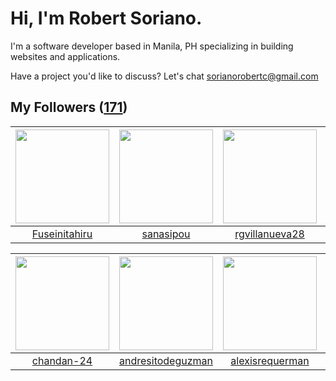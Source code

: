 # Hi, I'm Robert Soriano.
I'm a software developer based in Manila, PH specializing in building websites and applications.

Have a project you'd like to discuss?
Let's chat <a href="mailto:=sorianorobertc@gmail.com?Subject=Hello" target="_top">sorianorobertc@gmail.com</a>

## My Followers ([171](https://github.com/sorxrob?tab=followers))

| <img src="https://avatars0.githubusercontent.com/u/51402057?v=4" width="150" height="150" /> | <img src="https://avatars3.githubusercontent.com/u/15238341?v=4" width="150" height="150" /> | <img src="https://avatars1.githubusercontent.com/u/45262256?v=4" width="150" height="150" /> | <img src="https://avatars0.githubusercontent.com/u/18757374?v=4" width="150" height="150" /> |
| :------------------------------------------------------------------------------------------: | :------------------------------------------------------------------------------------------: | :------------------------------------------------------------------------------------------: | :------------------------------------------------------------------------------------------: |
|                       [Fuseinitahiru](https://github.com/Fuseinitahiru)                      |                           [sanasipou](https://github.com/sanasipou)                          |                      [rgvillanueva28](https://github.com/rgvillanueva28)                     |                           [saxobroko](https://github.com/saxobroko)                          |

| <img src="https://avatars3.githubusercontent.com/u/27084297?v=4" width="150" height="150" /> | <img src="https://avatars3.githubusercontent.com/u/10202948?v=4" width="150" height="150" /> | <img src="https://avatars2.githubusercontent.com/u/5343710?v=4" width="150" height="150" /> | <img src="https://avatars3.githubusercontent.com/u/57272652?v=4" width="150" height="150" /> |
| :------------------------------------------------------------------------------------------: | :------------------------------------------------------------------------------------------: | :-----------------------------------------------------------------------------------------: | :------------------------------------------------------------------------------------------: |
|                          [chandan-24](https://github.com/chandan-24)                         |                   [andresitodeguzman](https://github.com/andresitodeguzman)                  |                    [alexisrequerman](https://github.com/alexisrequerman)                    |                        [hsturkyilmaz](https://github.com/hsturkyilmaz)                       |